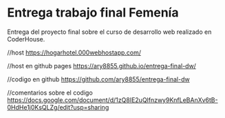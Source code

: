 ﻿# Entrega trabajo final Femenía

Entrega del proyecto final sobre el curso de desarrollo web realizado en CoderHouse.

//host
https://hogarhotel.000webhostapp.com/

//host en github pages
https://ary8855.github.io/entrega-final-dw/

//codigo en github
https://github.com/ary8855/entrega-final-dw

//comentarios sobre el codigo
https://docs.google.com/document/d/1zQ8IE2uQlfnzwy9KnfLeBAnXv6tB-0HdHe1j0KsQLZg/edit?usp=sharing
